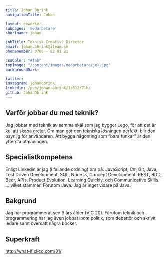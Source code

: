 ```yaml
---
title: Johan Öbrink
navigationTitle: Johan

layout: coworker
subpages: 'medarbetare'
shortname: johan

jobTitle: Teknisk Creative Director
email: johan.obrink@iteam.se
phonenumber: 0706 - 82 91 21

cssColor: "#fab"
topImage: "/content/images/medarbetare/jok.jpg"
backgroundDark:

twitter:
instagram: johanobrink
linkedin: /pub/johan-öbrink/1/512/71b/
github: JohanObrink
---
```


## Varför jobbar du med teknik?
Jag jobbar med teknik av samma skäl som jag bygger Lego, för att det är kul att skapa grejer.
Om man gör den tekniska lösningen perfekt, blir den osynlig för användaren. Att bygga någonting som “bara funkar” är den yttersta utmaningen.

## Specialistkompetens
Enligt Linkedin är jag (i fallande ordning) bra på: JavaScript, C#, Git, Java, Test Driven Development, SQL, Node.js, Concept Development, REST, BDD, Beer, APIs, Product Evolution, Learning Quickly, och Communicative Skills.
... vilket stämmer. Förutom Java. Jag är inget vidare på Java.

## Bakgrund
Jag har programmerat sen 9 års ålder (VIC 20). Förutom teknik och programmering har jag även jobbat inom politik, som debattör och skrivit ledare samt översatt några böcker.

## Superkraft
http://what-if.xkcd.com/31/